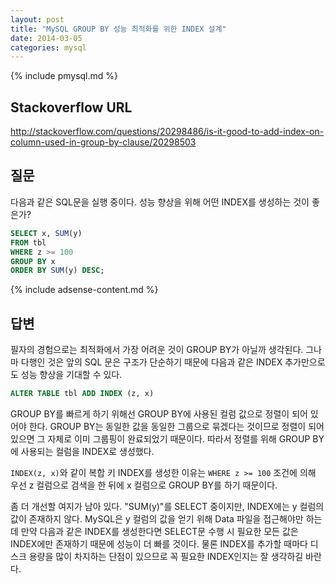 ```yaml
---
layout: post
title: "MySQL GROUP BY 성능 최적화를 위한 INDEX 설계"
date: 2014-03-05 
categories: mysql
---
```


{% include pmysql.md %}

## Stackoverflow URL

http://stackoverflow.com/questions/20298486/is-it-good-to-add-index-on-column-used-in-group-by-clause/20298503

## 질문

다음과 같은 SQL문을 실행 중이다. 성능 향상을 위해 어떤 INDEX를 생성하는 것이 좋은가?

```sql
SELECT x, SUM(y)
FROM tbl
WHERE z >= 100
GROUP BY x
ORDER BY SUM(y) DESC;
```

{% include adsense-content.md %}

## 답변

필자의 경험으로는 최적화에서 가장 어려운 것이 GROUP BY가 아닐까 생각된다. 그나마 다행인 것은 앞의 SQL 문은 구조가 단순하기 때문에 다음과 같은 INDEX 추가만으로도 성능 향상을 기대할 수 있다.

```sql
ALTER TABLE tbl ADD INDEX (z, x)
```

GROUP BY를 빠르게 하기 위해선 GROUP BY에 사용된 컬럼 값으로 정렬이 되어 있어야 한다. GROUP BY는 동일한 값을 동일한 그룹으로 묶겠다는 것이므로 정렬이 되어 있으면 그 자체로 이미 그룹핑이 완료되었기 때문이다. 따라서 정렬를 위해 GROUP BY에 사용되는 컬럼을 INDEX로 생성했다.

`INDEX(z, x)`와 같이 복합 키 INDEX를 생성한 이유는 `WHERE z >= 100` 조건에 의해 우선 z 컬럼으로 검색을 한 뒤에 x 컬럼으로 GROUP BY를 하기 때문이다.

좀 더 개선할 여지가 남아 있다. "SUM(y)"를 SELECT 중이지만, INDEX에는 y 컬럼의 값이 존재하지 않다. MySQL은 y 컬럼의 값을 얻기 위해 Data 파일을 접근해야만 하는데 만약 다음과 같은 INDEX를 생성한다면 SELECT문 수행 시 필요한 모든 값은 INDEX에만 존재하기 때문에 성능이 더 빠를 것이다. 물론 INDEX를 추가할 때마다 디스크 용량을 많이 차지하는 단점이 있으므로 꼭 필요한 INDEX인지는 잘 생각하길 바란다.
